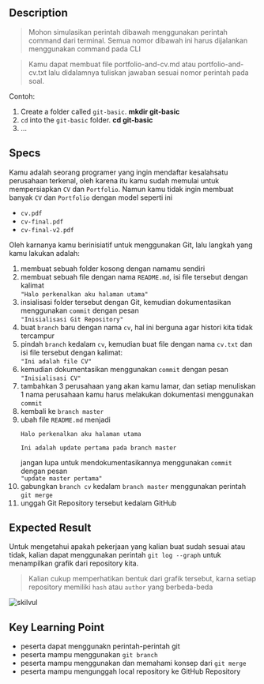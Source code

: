 ## Description
> Mohon simulasikan perintah dibawah menggunakan perintah command dari terminal. Semua nomor dibawah ini harus dijalankan menggunakan command pada CLI

> Kamu dapat membuat file portfolio-and-cv.md atau portfolio-and-cv.txt lalu didalamnya tuliskan jawaban sesuai nomor perintah pada soal.

Contoh:
1. Create a folder called `git-basic`. **mkdir git-basic**
2. `cd` into the `git-basic` folder. **cd git-basic**
3. ...

## Specs

Kamu adalah seorang programer yang ingin mendaftar kesalahsatu perusahaan terkenal, oleh karena itu kamu sudah memulai untuk mempersiapkan `CV` dan `Portfolio`. Namun kamu tidak ingin membuat banyak `CV` dan `Portfolio` dengan model seperti ini
- `cv.pdf`
- `cv-final.pdf`
- `cv-final-v2.pdf`

Oleh karnanya kamu berinisiatif untuk menggunakan Git, lalu langkah yang kamu lakukan adalah:
1. membuat sebuah folder kosong dengan namamu sendiri
2. membuat sebuah file dengan nama `README.md`, isi file tersebut dengan kalimat<br>`"Halo perkenalkan aku halaman utama"`
3. insialisasi folder tersebut dengan Git, kemudian dokumentasikan menggunakan `commit` dengan pesan<br>`"Inisialisasi Git Repository"`
4. buat `branch` baru dengan nama `cv`, hal ini berguna agar histori kita tidak tercampur
5. pindah `branch` kedalam `cv`, kemudian buat file dengan nama `cv.txt` dan isi file tersebut dengan kalimat:<br>`"Ini adalah file CV"`
6. kemudian dokumentasikan menggunakan `commit` dengan pesan<br>`"Inisialisasi CV"`
7. tambahkan 3 perusahaan yang akan kamu lamar, dan setiap menuliskan 1 nama perusahaan kamu harus melakukan dokumentasi menggunakan `commit`
8. kembali ke `branch master`
9. ubah file `README.md` menjadi
    ```
    Halo perkenalkan aku halaman utama

    Ini adalah update pertama pada branch master
    ```
    jangan lupa untuk mendokumentasikannya menggunakan `commit` dengan pesan<br>`"update master pertama"`
10. gabungkan `branch cv` kedalam `branch master` menggunakan perintah `git merge`
11. unggah Git Repository tersebut kedalam GitHub

## Expected Result
Untuk mengetahui apakah pekerjaan yang kalian buat sudah sesuai atau tidak, kalian dapat menggunakan perintah `git log --graph` untuk menampilkan grafik dari repository kita.
> Kalian cukup memperhatikan bentuk dari grafik tersebut, karna setiap repository memiliki `hash` atau `author` yang berbeda-beda


![skilvul](https://skilvul-prod-01.s3.ap-southeast-1.amazonaws.com/lesson/full-stack-assignment/git-n-github-01.png)

## Key Learning Point
- peserta dapat menggunakn perintah-perintah git
- peserta mampu menggunakan `git branch`
- peserta mampu menggunakan dan memahami konsep dari `git merge`
- peserta mampu mengunggah local repository ke GitHub Repository
